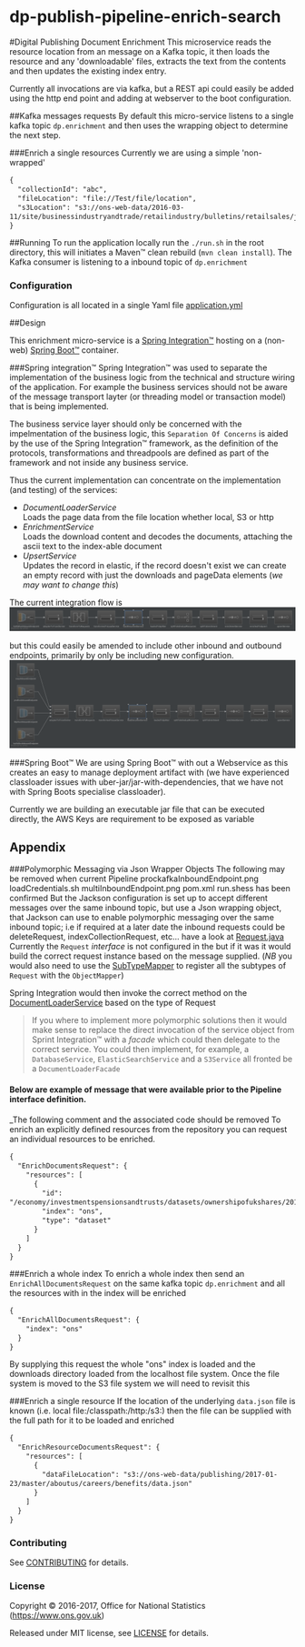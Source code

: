 dp-publish-pipeline-enrich-search
================
#Digital Publishing Document Enrichment
This microservice reads the resource location from an message on a Kafka topic, it then loads the resource and any 'downloadable' files, extracts the text from the contents and then updates the existing index entry.

Currently all invocations are via kafka, but a REST api could easily be added using the http end point and adding at webserver to the boot configuration.

##Kafka messages requests
By default this micro-service listens to a single kafka topic `dp.enrichment` and then uses the wrapping object to determine the next step.

 
###Enrich a single resources
Currently we are using a simple 'non-wrapped' 
```
{
  "collectionId": "abc",
  "fileLocation": "file://Test/file/location",
  "s3Location": "s3://ons-web-data/2016-03-11/site/businessindustryandtrade/retailindustry/bulletins/retailsales/january2016/f3548b32.json"
}
```

##Running
To run the application locally run the `./run.sh` in the root directory, this will initiates a Maven&trade; clean rebuild (`mvn clean install`).
The Kafka consumer is listening to a inbound topic of `dp.enrichment` 

### Configuration 
Configuration is all located in a single Yaml file [application.yml](src/main/resources/application.yml)

##Design

This enrichment micro-service is a [Spring Integration&trade;](https://projects.spring.io/spring-integration/) hosting on a (non-web) [Spring Boot&trade;](http://projects.spring.io/spring-boot/) container.

###Spring integration&trade;
 Spring Integration&trade; was used to separate the implementation of the business logic from the technical and structure wiring of the application.
 For example the business services should not be aware of the message transport layter (or threading model or transaction model) that is being implemented.
 
 The business service layer should only be concerned with the impelmentation of the business logic, this `Separation Of Concerns` is aided by the use of the Spring Integration&trade;
    framework, as the definition of the protocols, transformations and threadpools are defined as part of the framework and not inside any business service.
     
 Thus the current implementation can concentrate on the implementation (and testing) of the services: 
 
 * _DocumentLoaderService_<br/> 
    Loads the page data from the file location whether local, S3 or http
 * _EnrichmentService_<br/>
    Loads the download content and decodes the documents, attaching the ascii text to the index-able document
 * _UpsertService_<br/>
    Updates the record in elastic, if the record doesn't exist we can create an empty record with just the downloads and pageData elements (_we may want to change this_)  

The current integration flow is
![Spring Integration Flow -> Kafka -> transform -> load -> enrich -> upsert](kafkaInboundEndpoint.png)

but this could easily be amended to include other inbound and outbound endpoints, primarily by only be including new configuration.
![Spring Integration Flow -> Kafka|JMS|SOAP|Rest -> transform -> load -> enrich -> upsert](multiInboundEndpoint.png)

###Spring Boot&trade;
We are using Spring Boot&trade; with out a Webservice as this creates an easy to manage deployment artifact with
 (we have experienced classloader issues with uber-jar/jar-with-dependencies, that we have not with Spring Boots specialise classloader).

Currently we are building an executable jar file that can be executed directly, the AWS Keys are requirement to be exposed as variable 
    

## Appendix
###Polymorphic Messaging via Json Wrapper Objects
The following may be removed when current Pipeline prockafkaInboundEndpoint.png
                                                       loadCredentials.sh
                                                       multiInboundEndpoint.png
                                                       pom.xml
                                                       run.shess has been confirmed
But the Jackson configuration is set up to accept different messages over the same inbound topic, but use a Json wrapping
 object, that Jackson can use to enable polymorphic messaging over the same inbound topic; i.e if required at a later date
 the inbound requests could be deleteRequest, indexCollectionRequest, etc... have a look at [Request.java](./src/main/java/com/github/index/enrichment/model/Request.java) 
Currently the `Request` _interface_ is not configured in the but if it was it would build the correct request instance based on the message supplied.
(*NB* you would also need to use the [SubTypeMapper](./src/main/java/com/github/onsdigital/index/enrichment/model/transformer/SubTypeMapper.java) to register all the subtypes of `Request` with the `ObjectMapper`)

Spring Integration would then invoke the correct method on the [DocumentLoaderService](./src/main/java/com/github/onsdigital/index/enrichment/model/transformer/SubTypeMapper) based on the type of Request

> If you where to implement more polymorphic solutions then it would make sense to replace the direct invocation of the service object from 
> Sprint Integration&trade; with a _facade_ which could then delegate to the correct service.
> You could then implement, for example, a `DatabaseService`, `ElasticSearchService` and a `S3Service` all fronted be a `DocumentLoaderFacade`
>

#### Below are example of message that were available prior to the Pipeline interface definition.
_The following comment and the associated code should be removed
To enrich an explicitly defined  resources from the repository you can request an individual resources to be enriched.
```
{
  "EnrichDocumentsRequest": {
    "resources": [
      {
        "id": "/economy/investmentspensionsandtrusts/datasets/ownershipofukshares/2014",
        "index": "ons",
        "type": "dataset"
      }
    ]
  }
}
```

###Enrich a whole index
To enrich a whole index then send an `EnrichAllDocumentsRequest` on the same kafka topic `dp.enrichment` and all the resources with in the index will be enriched
```
{
  "EnrichAllDocumentsRequest": {
    "index": "ons"
  }
}
```
By supplying this request the whole "ons" index is loaded and the downloads directory loaded from the localhost file system.
Once the file system is moved to the S3 file system we will need to revisit this

###Enrich a single resource
If the location of the underlying `data.json` file is known (i.e. local file:/classpath:/http:/s3:) then the file can be supplied with the full path for it to be loaded and enriched
```
{
  "EnrichResourceDocumentsRequest": {
    "resources": [
      {
        "dataFileLocation": "s3://ons-web-data/publishing/2017-01-23/master/aboutus/careers/benefits/data.json"
      }
    ]
  }
}
```
 
### Contributing

See [CONTRIBUTING](CONTRIBUTING.md) for details.

### License

Copyright © 2016-2017, Office for National Statistics (https://www.ons.gov.uk)

Released under MIT license, see [LICENSE](LICENSE.md) for details.
